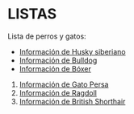 # LISTAS
<!DOCTYPE html>
<html>
<head>
<title>Page Title</title>
</head>
<body>
<p>Lista de perros y gatos:</p>
<ul>
<li><a href="https://es.wikipedia.org/wiki/Husky_siberiano">Información de Husky siberiano</a></li>
<li><a href="https://es.wikipedia.org/wiki/Bulldog">Información de Bulldog</a></li>
<li><a href="https://es.wikipedia.org/wiki/B%C3%B3xer">Información de Bóxer</a></li>
</ul>

<ol>
<li><a href="https://es.wikipedia.org/wiki/Gato_persa">Información de Gato Persa</a></li>
<li><a href="https://es.wikipedia.org/wiki/Ragdoll">Información de Ragdoll</a></li>
<li><a href="https://es.wikipedia.org/wiki/British_Shorthair">Información de British Shorthair</a></li>

</body>
</html>
